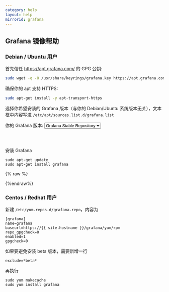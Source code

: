 ```yaml
---
category: help
layout: help
mirrorid: grafana
---
```


## Grafana 镜像帮助

### Debian / Ubuntu 用户

首先信任 https://apt.grafana.com/ 的 GPG 公钥:

```bash
sudo wget -q -O /usr/share/keyrings/grafana.key https://apt.grafana.com/gpg.key
```

确保你的 apt 支持 HTTPS:

```bash
sudo apt-get install -y apt-transport-https
```

选择你希望安装的 Grafana 版本（与你的 Debian/Ubuntu 系统版本无关），文本框中内容写进 `/etc/apt/sources.list.d/grafana.list`

<form class="form-inline">
<div class="form-group">
	<label>你的 Grafana 版本: </label>
	<select class="form-control release-select" data-template="#apt-template" data-target="#apt-content">
		<option data-release="stable">Grafana Stable Repository</option>
		<option data-release="beta">Grafana Beta Repository</option>
	</select>
</div>
</form>

<p></p>
<pre>
<code id="apt-content">
</code>
</pre>

安装 Grafana

```
sudo apt-get update
sudo apt-get install grafana
```

{% raw %}
<script id="apt-template" type="x-tmpl-markup">
deb [signed-by=/usr/share/keyrings/grafana.key] https://{%endraw%}{{ site.hostname }}{%raw%}/grafana/apt/ {{release_name}} main
</script>
{%endraw%}


### Centos / Redhat 用户
新建 `/etc/yum.repos.d/grafana.repo`，内容为

```
[grafana]
name=grafana
baseurl=https://{{ site.hostname }}/grafana/yum/rpm
repo_gpgcheck=0
enabled=1
gpgcheck=0
```

如果要避免安装 beta 版本，需要新增一行

```
exclude=*beta*
```

再执行

```
sudo yum makecache
sudo yum install grafana
```
